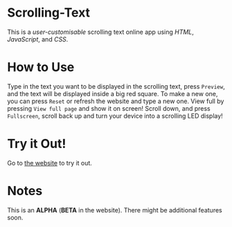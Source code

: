 # Scrolling-Text
This is a _user-customisable_ scrolling text online app using _HTML_, _JavaScript_, and _CSS_.
# How to Use
Type in the text you want to be displayed in the scrolling text, press `Preview`, and the text will be displayed inside a big red square.
To make a new one, you can press `Reset` or refresh the website and type a new one.
View full by pressing `View full page` and show it on screen!
Scroll down, and press `Fullscreen`, scroll back up and turn your device into a scrolling LED display!
# Try it Out!
Go to [the website](https://pro70crazy.wuaze.com/HTMLtest/scrolling_text/) to try it out.
# Notes
This is an **ALPHA** (**BETA** in the website). There might be additional features soon.
